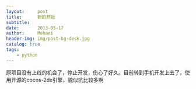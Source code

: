 ```yaml
---
layout:     post
title:      新的开始
subtitle:   
date:       2013-05-17
author:     Mehaei
header-img: img/post-bg-desk.jpg
catalog: true
tags:
    - python
---
```

原项目没有上线的机会了，停止开发，伤心了好久。目前转到手机开发上去了，使用开源的cocos-2dx引擎，貌似坑比较多啊
